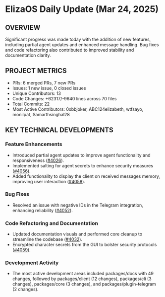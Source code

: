 # ElizaOS Daily Update (Mar 24, 2025)

## OVERVIEW 
Significant progress was made today with the addition of new features, including partial agent updates and enhanced message handling. Bug fixes and code refactoring also contributed to improved stability and documentation clarity.

## PROJECT METRICS
- PRs: 6 merged PRs, 7 new PRs
- Issues: 1 new issue, 0 closed issues
- Unique Contributors: 13
- Code Changes: +62317/-9640 lines across 70 files
- Total Commits: 22
- Most Active Contributors: 0xbbjoker, ABC124elizabeth, wtfsayo, monilpat, Samarthsinghal28

## KEY TECHNICAL DEVELOPMENTS

### Feature Enhancements
- Introduced partial agent updates to improve agent functionality and responsiveness ([#4026](https://github.com/elizaos/eliza/pull/4026)).
- Implemented salting for agent secrets to enhance security measures ([#4056](https://github.com/elizaos/eliza/pull/4056)).
- Added functionality to display the client on received messages memory, improving user interaction ([#4058](https://github.com/elizaos/eliza/pull/4058)).

### Bug Fixes
- Resolved an issue with negative IDs in the Telegram integration, enhancing reliability ([#4052](https://github.com/elizaos/eliza/pull/4052)).

### Code Refactoring and Documentation
- Updated documentation visuals and performed core cleanup to streamline the codebase ([#4032](https://github.com/elizaos/eliza/pull/4032)).
- Encrypted character secrets from the GUI to bolster security protocols ([#4059](https://github.com/elizaos/eliza/pull/4059)).

### Development Activity
- The most active development areas included packages/docs with 49 changes, followed by packages/client (12 changes), packages/cli (3 changes), packages/core (3 changes), and packages/plugin-telegram (2 changes).